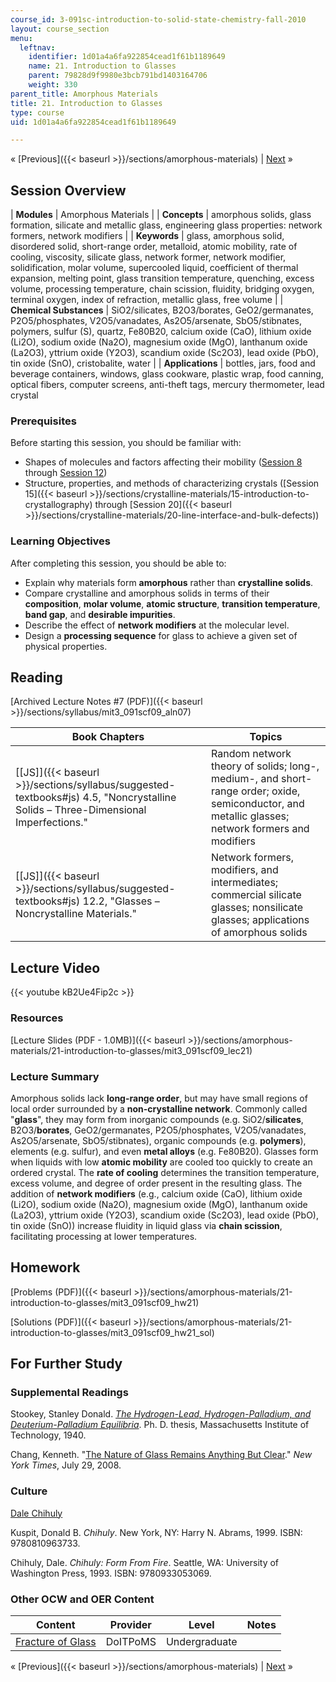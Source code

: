 ```yaml
---
course_id: 3-091sc-introduction-to-solid-state-chemistry-fall-2010
layout: course_section
menu:
  leftnav:
    identifier: 1d01a4a6fa922854cead1f61b1189649
    name: 21. Introduction to Glasses
    parent: 79828d9f9980e3bcb791bd1403164706
    weight: 330
parent_title: Amorphous Materials
title: 21. Introduction to Glasses
type: course
uid: 1d01a4a6fa922854cead1f61b1189649

---
```


« [Previous]({{< baseurl >}}/sections/amorphous-materials) | [Next](/courses/materials-science-and-engineering/3-091sc-introduction-to-solid-state-chemistry-fall-2010/amorphous-materials/22.-engineering-glass-properties-introduction-to-kinetics) »

Session Overview
----------------

| **Modules** | Amorphous Materials |
| **Concepts** | amorphous solids, glass formation, silicate and metallic glass, engineering glass properties: network formers, network modifiers |
| **Keywords** | glass, amorphous solid, disordered solid, short-range order, metalloid, atomic mobility, rate of cooling, viscosity, silicate glass, network former, network modifier, solidification, molar volume, supercooled liquid, coefficient of thermal expansion, melting point, glass transition temperature, quenching, excess volume, processing temperature, chain scission, fluidity, bridging oxygen, terminal oxygen, index of refraction, metallic glass, free volume |
| **Chemical Substances** | SiO2/silicates, B2O3/borates, GeO2/germanates, P2O5/phosphates, V2O5/vanadates, As2O5/arsenate, SbO5/stibnates, polymers, sulfur (S), quartz, Fe80B20, calcium oxide (CaO), lithium oxide (Li2O), sodium oxide (Na2O), magnesium oxide (MgO), lanthanum oxide (La2O3), yttrium oxide (Y2O3), scandium oxide (Sc2O3), lead oxide (PbO), tin oxide (SnO), cristobalite, water |
| **Applications** | bottles, jars, food and beverage containers, windows, glass cookware, plastic wrap, food canning, optical fibers, computer screens, anti-theft tags, mercury thermometer, lead crystal 

### Prerequisites

Before starting this session, you should be familiar with:

*   Shapes of molecules and factors affecting their mobility ([Session 8](/courses/materials-science-and-engineering/3-091sc-introduction-to-solid-state-chemistry-fall-2010/bonding-and-molecules/8.-ionic-crystals-born-haber-cycle) through [Session 12](/courses/materials-science-and-engineering/3-091sc-introduction-to-solid-state-chemistry-fall-2010/bonding-and-molecules/12.-intermolecular-forces))
*   Structure, properties, and methods of characterizing crystals ([Session 15]({{< baseurl >}}/sections/crystalline-materials/15-introduction-to-crystallography) through [Session 20]({{< baseurl >}}/sections/crystalline-materials/20-line-interface-and-bulk-defects))

### Learning Objectives

After completing this session, you should be able to:

*   Explain why materials form **amorphous** rather than **crystalline solids**.
*   Compare crystalline and amorphous solids in terms of their **composition**, **molar volume**, **atomic structure**, **transition temperature**, **band gap**, and **desirable impurities**.
*   Describe the effect of **network modifiers** at the molecular level.
*   Design a **processing sequence** for glass to achieve a given set of physical properties.

Reading
-------

[Archived Lecture Notes #7 (PDF)]({{< baseurl >}}/sections/syllabus/mit3_091scf09_aln07)

| Book Chapters | Topics |
| --- | --- |
| [\[JS\]]({{< baseurl >}}/sections/syllabus/suggested-textbooks#js) 4.5, "Noncrystalline Solids – Three-Dimensional Imperfections." | Random network theory of solids; long-, medium-, and short-range order; oxide, semiconductor, and metallic glasses; network formers and modifiers |
| [\[JS\]]({{< baseurl >}}/sections/syllabus/suggested-textbooks#js) 12.2, "Glasses – Noncrystalline Materials." | Network formers, modifiers, and intermediates; commercial silicate glasses; nonsilicate glasses; applications of amorphous solids 

Lecture Video
-------------

{{< youtube kB2Ue4Fip2c >}}

### Resources

[Lecture Slides (PDF - 1.0MB)]({{< baseurl >}}/sections/amorphous-materials/21-introduction-to-glasses/mit3_091scf09_lec21)

### Lecture Summary

Amorphous solids lack **long-range order**, but may have small regions of local order surrounded by a **non-crystalline network**. Commonly called "**glass**", they may form from inorganic compounds (e.g. SiO2/**silicates**, B2O3/**borates**, GeO2/germanates, P2O5/phosphates, V2O5/vanadates, As2O5/arsenate, SbO5/stibnates), organic compounds (e.g. **polymers**), elements (e.g. sulfur), and even **metal alloys** (e.g. Fe80B20). Glasses form when liquids with low **atomic mobility** are cooled too quickly to create an ordered crystal. The **rate of cooling** determines the transition temperature, excess volume, and degree of order present in the resulting glass. The addition of **network modifiers** (e.g., calcium oxide (CaO), lithium oxide (Li2O), sodium oxide (Na2O), magnesium oxide (MgO), lanthanum oxide (La2O3), yttrium oxide (Y2O3), scandium oxide (Sc2O3), lead oxide (PbO), tin oxide (SnO)) increase fluidity in liquid glass via **chain scission**, facilitating processing at lower temperatures.

Homework
--------

[Problems (PDF)]({{< baseurl >}}/sections/amorphous-materials/21-introduction-to-glasses/mit3_091scf09_hw21)

[Solutions (PDF)]({{< baseurl >}}/sections/amorphous-materials/21-introduction-to-glasses/mit3_091scf09_hw21_sol)

For Further Study
-----------------

### Supplemental Readings

Stookey, Stanley Donald. [_The Hydrogen-Lead, Hydrogen-Palladium, and Deuterium-Palladium Equilibria_](http://dspace.mit.edu/handle/1721.1/11176). Ph. D. thesis, Massachusetts Institute of Technology, 1940.

Chang, Kenneth. "[The Nature of Glass Remains Anything But Clear](http://www.nytimes.com/2008/07/29/science/29glass.html)." _New York Times_, July 29, 2008.

### Culture

[Dale Chihuly](http://en.wikipedia.org/wiki/Chihuly)

Kuspit, Donald B. _Chihuly_. New York, NY: Harry N. Abrams, 1999. ISBN: 9780810963733.

Chihuly, Dale. _Chihuly: Form From Fire_. Seattle, WA: University of Washington Press, 1993. ISBN: 9780933053069.

### Other OCW and OER Content

| Content | Provider | Level | Notes |
| --- | --- | --- | --- |
| [Fracture of Glass](http://www.doitpoms.ac.uk/tlplib/BD5/index.php) | DoITPoMS | Undergraduate |   

« [Previous]({{< baseurl >}}/sections/amorphous-materials) | [Next](/courses/materials-science-and-engineering/3-091sc-introduction-to-solid-state-chemistry-fall-2010/amorphous-materials/22.-engineering-glass-properties-introduction-to-kinetics) »